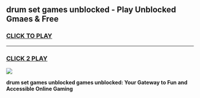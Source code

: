 
## drum set games unblocked - Play Unblocked Gmaes & Free
<h3>
<a href="https://premium.freeplayer.one?title=drum_set_games_unblocked&ref=20F">CLICK TO PLAY</a></h3>
<hr>

<h3>
<a href="https://premium.freeplayer.one?title=drum_set_games_unblocked&ref=20F">CLICK 2 PLAY</a>
  
</h3>

<a href="https://premium.freeplayer.one?title=drum_set_games_unblocked&ref=20F/"><img src="https://clearcache.store/games.png"></a>


**drum set games unblocked games unblocked: Your Gateway to Fun and Accessible Online Gaming**
